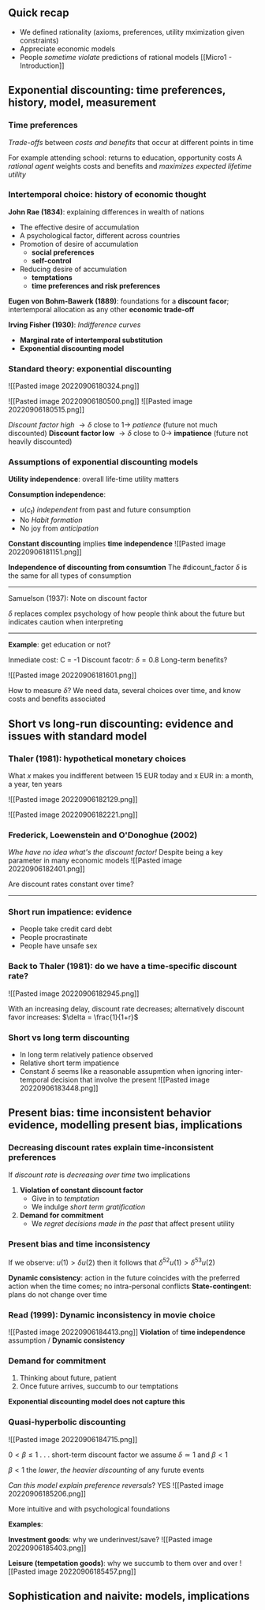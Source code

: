 ## Quick recap
- We defined rationality (axioms, preferences, utility mximization given constraints)
- Appreciate economic models
- People *sometime violate* predictions of rational models
[[Micro1 - Introduction]]

## Exponential discounting: time preferences, history, model, measurement
### Time preferences
*Trade-offs* between *costs and benefits* that occur at different points in time

For example attending school: returns to education, opportunity costs
A *rational agent* weights costs and benefits and *maximizes expected lifetime utility*

### Intertemporal choice: history of economic thought

**John Rae (1834)**: explaining differences in wealth of nations
-  The effective desire of accumulation
- A psychological factor, different across countries
- Promotion of desire of accumulation
	- **social preferences**
	- **self-control**
- Reducing desire of accumulation
	- **temptations**
	- **time preferences and risk preferences**


**Eugen von Bohm-Bawerk (1889)**: foundations for a **discount facor**; intertemporal allocation as any other **economic trade-off**

**Irving Fisher (1930)**: *Indifference curves*
- **Marginal rate of intertemporal substitution**
- **Exponential discounting model**

### Standard theory: exponential discounting
![[Pasted image 20220906180324.png]]

![[Pasted image 20220906180500.png]]
![[Pasted image 20220906180515.png]]

*Discount factor high* $\rightarrow \delta$ close to $1 \rightarrow$ *patience* (future not much discounted)
**Discount factor low** $\rightarrow \delta$ close to $0 \rightarrow$ **impatience** (future not heavily discounted)

### Assumptions of exponential discounting models
**Utility independence**: overall life-time utility matters

**Consumption independence**:
- $u(c_t)$ *independent* from past and future consumption
- No *Habit formation*
- No joy from *anticipation*

**Constant discounting** implies **time independence**
![[Pasted image 20220906181151.png]]

**Independence of discounting from consumtion**
The #dicount_factor $\delta$ is the same for all types of consumption

---
Samuelson (1937): Note on discount factor

$\delta$ replaces complex psychology of how people think about the future but indicates caution when interpreting

---

**Example**: get education or not?

Inmediate cost: C = -1
Discount facotr:  $\delta = 0.8$
Long-term benefits?

![[Pasted image 20220906181601.png]]

How to measure $\delta$? We need data, several choices over time, and know costs and benefits associated

## Short vs long-run discounting: evidence and issues with standard model

### Thaler (1981): hypothetical monetary choices

What $x$ makes you indifferent between 15 EUR today and x EUR in: a month, a year, ten years

![[Pasted image 20220906182129.png]]

![[Pasted image 20220906182221.png]]

### Frederick, Loewenstein and O'Donoghue (2002)
*Whe have no idea what's the discount factor!* Despite being a key parameter in many economic models
![[Pasted image 20220906182401.png]]

Are discount rates constant over time?

---

### Short run impatience: evidence
- People take credit card debt
- People procrastinate
- People have unsafe sex

### Back to Thaler (1981): do we have a time-specific discount rate?

![[Pasted image 20220906182945.png]]

With an increasing delay, discount rate decreases; alternatively discount favor increases:
$\delta = \frac{1}{1+r}$

### Short vs long term discounting
- In long term relatively patience observed
- Relative short term impatience
- Constant $\delta$ seems like a reasonable assupmtion when ignoring inter-temporal decision that involve the present
![[Pasted image 20220906183448.png]]

## Present bias: time inconsistent behavior evidence, modelling present bias, implications

### Decreasing discount rates explain time-inconsistent preferences
If *discount rate* is *decreasing over time* two implications
1. **Violation of constant discount factor**
	- Give in to *temptation*
	- We indulge *short term gratification*
2. **Demand for commitment**
	- We *regret decisions made in the past* that affect present utility 

### Present bias and time inconsistency
If we observe: $u(1) > \delta u(2)$ then it follows that $\delta^{52} u(1) > \delta^{53} u(2)$

**Dynamic consistency**: action in the future coincides with the preferred action when the time comes; no intra-personal conflicts
**State-contingent**: plans do not change over time

### Read (1999): Dynamic inconsistency in movie choice
![[Pasted image 20220906184413.png]]
**Violation** of **time independence** assumption / **Dynamic consistency**

### Demand for commitment
1. Thinking about future, patient
2. Once future arrives, succumb to our temptations

**Exponential discounting model does not capture this**

### Quasi-hyperbolic discounting
![[Pasted image 20220906184715.png]]

$0 < \beta \leq 1$ . . . short-term discount factor
we assume $\delta \simeq 1$ and $\beta<1$ 

$\beta<1$  the *lower*, *the heavier discounting* of any furute events

*Can this model explain preference reversals*? YES
![[Pasted image 20220906185206.png]]

More intuitive and with psychological foundations

**Examples**:

**Investment goods**: why we underinvest/save?
![[Pasted image 20220906185403.png]]

**Leisure (tempetation goods)**: why we succumb to them over and over
![[Pasted image 20220906185457.png]]

## Sophistication and naivite: models, implications
